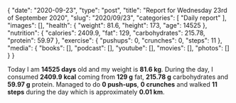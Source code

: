 {
    "date": "2020-09-23",
    "type": "post",
    "title": "Report for Wednesday 23rd of September 2020",
    "slug": "2020\/09\/23",
    "categories": [
        "Daily report"
    ],
    "images": [],
    "health": {
        "weight": 81.6,
        "height": 173,
        "age": 14525
    },
    "nutrition": {
        "calories": 2409.9,
        "fat": 129,
        "carbohydrates": 215.78,
        "protein": 59.97
    },
    "exercise": {
        "pushups": 0,
        "crunches": 0,
        "steps": 11
    },
    "media": {
        "books": [],
        "podcast": [],
        "youtube": [],
        "movies": [],
        "photos": []
    }
}

Today I am <strong>14525 days</strong> old and my weight is <strong>81.6 kg</strong>. During the day, I consumed <strong>2409.9 kcal</strong> coming from <strong>129 g</strong> fat, <strong>215.78 g</strong> carbohydrates and <strong>59.97 g</strong> protein. Managed to do <strong>0 push-ups</strong>, <strong>0 crunches</strong> and walked <strong>11 steps</strong> during the day which is approximately <strong>0.01 km</strong>.